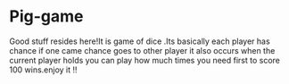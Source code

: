 # Pig-game
Good stuff resides here!It is game of dice .Its basically each player has chance if one came chance goes to other player it also occurs when the current player holds you can play how much times you need first to score 100 wins.enjoy it !!
